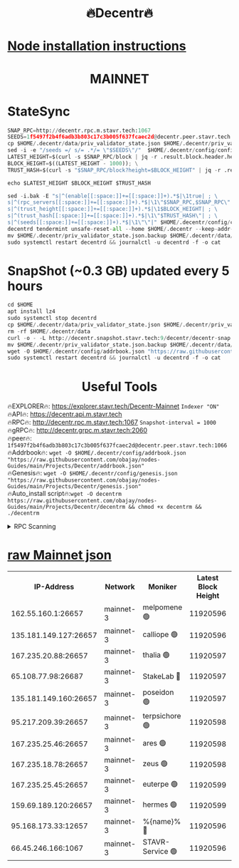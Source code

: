 <h1 align="center"> 🔥Decentr🔥</h1>

[Node installation instructions](https://github.com/obajay/nodes-Guides/tree/main/Projects/Decentr)
=
<h1 align="center"> MAINNET</h1>

# StateSync
```python
SNAP_RPC=http://decentr.rpc.m.stavr.tech:1067
SEEDS=1f5497f2b4f6adb3b803c17c3b005f637fcaec2d@decentr.peer.stavr.tech:1066
cp $HOME/.decentr/data/priv_validator_state.json $HOME/.decentr/priv_validator_state.json.backup
sed -i -e "/seeds =/ s/= .*/= \"$SEEDS\"/"  $HOME/.decentr/config/config.toml
LATEST_HEIGHT=$(curl -s $SNAP_RPC/block | jq -r .result.block.header.height); \
BLOCK_HEIGHT=$((LATEST_HEIGHT - 1000)); \
TRUST_HASH=$(curl -s "$SNAP_RPC/block?height=$BLOCK_HEIGHT" | jq -r .result.block_id.hash)

echo $LATEST_HEIGHT $BLOCK_HEIGHT $TRUST_HASH

sed -i.bak -E "s|^(enable[[:space:]]+=[[:space:]]+).*$|\1true| ; \
s|^(rpc_servers[[:space:]]+=[[:space:]]+).*$|\1\"$SNAP_RPC,$SNAP_RPC\"| ; \
s|^(trust_height[[:space:]]+=[[:space:]]+).*$|\1$BLOCK_HEIGHT| ; \
s|^(trust_hash[[:space:]]+=[[:space:]]+).*$|\1\"$TRUST_HASH\"| ; \
s|^(seeds[[:space:]]+=[[:space:]]+).*$|\1\"\"|" $HOME/.decentr/config/config.toml
decentrd tendermint unsafe-reset-all --home $HOME/.decentr --keep-addr-book
mv $HOME/.decentr/priv_validator_state.json.backup $HOME/.decentr/data/priv_validator_state.json
sudo systemctl restart decentrd && journalctl -u decentrd -f -o cat
```
# SnapShot (~0.3 GB) updated every 5 hours
```python
cd $HOME
apt install lz4
sudo systemctl stop decentrd
cp $HOME/.decentr/data/priv_validator_state.json $HOME/.decentr/priv_validator_state.json.backup
rm -rf $HOME/.decentr/data
curl -o - -L http://decentr.snapshot.stavr.tech:9/decentr/decentr-snap.tar.lz4 | lz4 -c -d - | tar -x -C $HOME/.decentr --strip-components 2
mv $HOME/.decentr/priv_validator_state.json.backup $HOME/.decentr/data/priv_validator_state.json
wget -O $HOME/.decentr/config/addrbook.json "https://raw.githubusercontent.com/obajay/nodes-Guides/main/Projects/Decentr/addrbook.json"
sudo systemctl restart decentrd && journalctl -u decentrd -f -o cat
```

 <h1 align="center"> Useful Tools</h1>

🔥EXPLORER🔥:     https://explorer.stavr.tech/Decentr-Mainnet        `Indexer "ON"` \
🔥API🔥:          https://decentr.api.m.stavr.tech \
🔥RPC🔥:          http://decentr.rpc.m.stavr.tech:1067              `Snapshot-interval = 1000` \
🔥gRPC🔥:         http://decentr.grpc.m.stavr.tech:2060 \
🔥peer🔥:         `1f5497f2b4f6adb3b803c17c3b005f637fcaec2d@decentr.peer.stavr.tech:1066` \
🔥Addrbook🔥:  `wget -O $HOME/.decentr/config/addrbook.json "https://raw.githubusercontent.com/obajay/nodes-Guides/main/Projects/Decentr/addrbook.json"` \
🔥Genesis🔥:  `wget -O $HOME/.decentr/config/genesis.json "https://raw.githubusercontent.com/obajay/nodes-Guides/main/Projects/Decentr/genesis.json"` \
🔥Auto_install script🔥:`wget -O decentrm https://raw.githubusercontent.com/obajay/nodes-Guides/main/Projects/Decentr/decentrm && chmod +x decentrm && ./decentrm`

<details>
<summary>RPC Scanning</summary>

<h2 align="center"> We scan nodes in real time every 4 hours. And we provide the final result of RPC endpoints.
We cannot influence the operation of these nodes in any way. </h2>


```python
If Voting Power is higher than 0 --> then the Node is a validator of the network and may be subject to attack and be a potential threat to the chain.
```
```python
We marked such validators with a red symbol
```

</details>

[raw Mainnet json](https://rpc-check.decentrm.stavr.tech/decentrm/rpc-decentrm-result.json)
=



<table><tr><th>IP-Address</th><th>Network</th><th>Moniker</th><th>Latest Block Height</th><th>Earliest Block Height</th><th>Catching Up</th><th>Tx Index</th><th>Voting Power</th><th>Scan Time</th></tr><tr><td>162.55.160.1:26657</td><td>mainnet-3</td><td>melpomene 🟢</td><td>11920596</td><td>1688950</td><td>False</td><td>on</td><td>0</td><td>2023-12-11T17:26:38.819361851UTC</td></tr><tr><td>135.181.149.127:26657</td><td>mainnet-3</td><td>calliope 🟢</td><td>11920596</td><td>1688950</td><td>False</td><td>on</td><td>0</td><td>2023-12-11T17:26:39.175203815UTC</td></tr><tr><td>167.235.20.88:26657</td><td>mainnet-3</td><td>thalia 🟢</td><td>11920597</td><td>1688950</td><td>False</td><td>on</td><td>0</td><td>2023-12-11T17:26:44.831444466UTC</td></tr><tr><td>65.108.77.98:26687</td><td>mainnet-3</td><td>StakeLab 🔴</td><td>11920597</td><td>1688950</td><td>False</td><td>on</td><td>5265056</td><td>2023-12-11T17:26:45.195155757UTC</td></tr><tr><td>135.181.149.160:26657</td><td>mainnet-3</td><td>poseidon 🟢</td><td>11920597</td><td>1688950</td><td>False</td><td>on</td><td>0</td><td>2023-12-11T17:26:47.851829384UTC</td></tr><tr><td>95.217.209.39:26657</td><td>mainnet-3</td><td>terpsichore 🟢</td><td>11920598</td><td>1688950</td><td>False</td><td>on</td><td>0</td><td>2023-12-11T17:26:52.370424867UTC</td></tr><tr><td>167.235.25.46:26657</td><td>mainnet-3</td><td>ares 🟢</td><td>11920598</td><td>1688950</td><td>False</td><td>on</td><td>0</td><td>2023-12-11T17:26:54.721970476UTC</td></tr><tr><td>167.235.18.78:26657</td><td>mainnet-3</td><td>zeus 🟢</td><td>11920598</td><td>1688950</td><td>False</td><td>on</td><td>0</td><td>2023-12-11T17:26:54.968317498UTC</td></tr><tr><td>167.235.25.45:26657</td><td>mainnet-3</td><td>euterpe 🟢</td><td>11920599</td><td>1688950</td><td>False</td><td>on</td><td>0</td><td>2023-12-11T17:26:57.269541277UTC</td></tr><tr><td>159.69.189.120:26657</td><td>mainnet-3</td><td>hermes 🟢</td><td>11920599</td><td>1688950</td><td>False</td><td>on</td><td>0</td><td>2023-12-11T17:26:57.575703176UTC</td></tr><tr><td>95.168.173.33:12657</td><td>mainnet-3</td><td>%{name}% 🔴</td><td>11920596</td><td>8964001</td><td>False</td><td>on</td><td>4161909</td><td>2023-12-11T17:26:40.284159146UTC</td></tr><tr><td>66.45.246.166:1067</td><td>mainnet-3</td><td>STAVR-Service 🟢</td><td>11920596</td><td>11918001</td><td>False</td><td>on</td><td>0</td><td>2023-12-11T17:26:39.753460667UTC</td></tr></table>